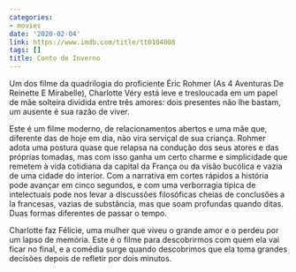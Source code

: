```yaml
---
categories:
- movies
date: '2020-02-04'
link: https://www.imdb.com/title/tt0104008
tags: []
title: Conto de Inverno
---
```


Um dos filme da quadrilogia do proficiente Éric Rohmer (As 4 Aventuras De Reinette E Mirabelle), Charlotte Véry está leve e tresloucada em um papel de mãe solteira dividida entre três amores: dois presentes não lhe bastam, um ausente é sua razão de viver.

Este é um filme moderno, de relacionamentos abertos e uma mãe que, diferente das de hoje em dia, não vira serviçal de sua criança. Rohmer adota uma postura quase que relapsa na condução dos seus atores e das próprias tomadas, mas com isso ganha um certo charme e simplicidade que remetem à vida cotidiana da capital da França ou da visão bucólica e vazia de uma cidade do interior. Com a narrativa em cortes rápidos a história pode avançar em cinco segundos, e com uma verborragia típica de intelectuais pode nos levar a discussões filosóficas cheias de conclusões a la francesas, vazias de substância, mas que soam profundas quando ditas. Duas formas diferentes de passar o tempo.

Charlotte faz Félicie, uma mulher que viveu o grande amor e o perdeu por um lapso de memória. Este é o filme para descobrirmos com quem ela vai ficar no final, e a comédia surge quando descobrimos que ela toma grandes decisões depois de refletir por dois minutos.